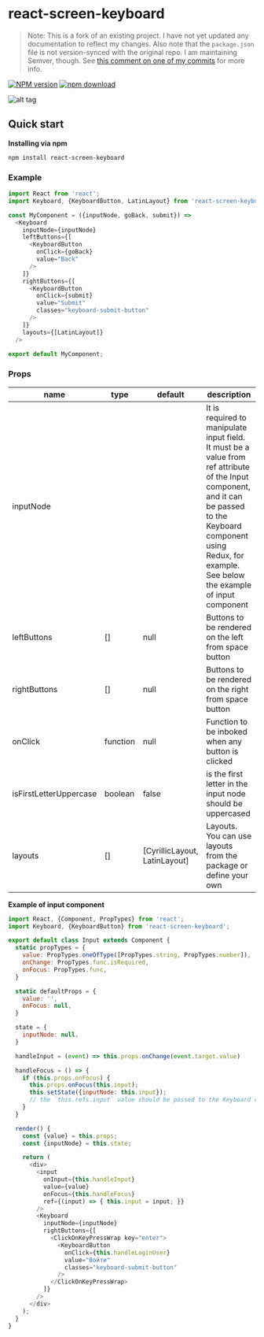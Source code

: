 # react-screen-keyboard

> Note: This is a fork of an existing project. I have not yet updated any documentation to reflect
> my changes. Also note that the `package.json` file is not version-synced with the original repo.
> I am maintaining Semver, though. See [this comment on one of my commits][comment] for more info.

[comment]: https://github.com/happycollision/react-screen-keyboard/commit/2bcb6a8587ffe112623674ba560e4c363212e10a#commitcomment-26122388

[![NPM version][npm-image]][npm-url]
[![npm download][download-image]][download-url]

[npm-image]: https://img.shields.io/npm/v/react-screen-keyboard.svg?style=flat-square
[npm-url]: https://www.npmjs.com/package/react-screen-keyboard
[download-image]: https://img.shields.io/npm/dm/react-screen-keyboard.svg?style=flat-square
[download-url]: https://npmjs.org/package/react-screen-keyboard

![alt tag](https://raw.githubusercontent.com/WiaczeslawP/react-screen-keyboard/master/keyboard.png)

## Quick start

**Installing via npm**

```
npm install react-screen-keyboard
```

### Example

```js
import React from 'react';
import Keyboard, {KeyboardButton, LatinLayout} from 'react-screen-keyboard';

const MyComponent = ({inputNode, goBack, submit}) =>
  <Keyboard
    inputNode={inputNode}
    leftButtons={[
      <KeyboardButton
        onClick={goBack}
        value="Back"
      />
    ]}
    rightButtons={[
      <KeyboardButton
        onClick={submit}
        value="Submit"
        classes="keyboard-submit-button"
      />
    ]}
    layouts={[LatinLayout]}
  />

export default MyComponent;
```

### Props

<table class="table table-bordered table-striped">
    <thead>
    <tr>
        <th style="width: 100px;">name</th>
        <th style="width: 50px;">type</th>
        <th style="width: 50px;">default</th>
        <th>description</th>
    </tr>
    </thead>
    <tbody>
        <tr>
          <td>inputNode</td>
          <td></td>
          <td></td>
          <td>It is required to manipulate input field. It must be a value from ref attribute of the Input component, and it can be passed to the Keyboard component using Redux, for example. See below the example of input component</td>
        </tr>
        <tr>
          <td>leftButtons</td>
          <td>[]</td>
          <td>null</td>
          <td>Buttons to be rendered on the left from space button</td>
        </tr>
        <tr>
          <td>rightButtons</td>
          <td>[]</td>
          <td>null</td>
          <td>Buttons to be rendered on the right from space button</td>
        </tr>
        <tr>
          <td>onClick</td>
          <td>function</td>
          <td>null</td>
          <td>Function to be inboked when any button is clicked</td>
        </tr>
        <tr>
          <td>isFirstLetterUppercase</td>
          <td>boolean</td>
          <td>false</td>
          <td>is the first letter in the input node should be uppercased</td>
        </tr>
        <tr>
          <td>layouts</td>
          <td>[]</td>
          <td>[CyrillicLayout, LatinLayout]</td>
          <td>Layouts. You can use layouts from the package or define your own</td>
        </tr>
    </tbody>
  </table>

**Example of input component**

```js
import React, {Component, PropTypes} from 'react';
import Keyboard, {KeyboardButton} from 'react-screen-keyboard';

export default class Input extends Component {
  static propTypes = {
    value: PropTypes.oneOfType([PropTypes.string, PropTypes.number]),
    onChange: PropTypes.func.isRequired,
    onFocus: PropTypes.func,
  }

  static defaultProps = {
    value: '',
    onFocus: null,
  }

  state = {
    inputNode: null,
  }

  handleInput = (event) => this.props.onChange(event.target.value)

  handleFocus = () => {
    if (this.props.onFocus) {
      this.props.onFocus(this.input);
      this.setState({inputNode: this.input});
      // the `this.refs.input` value should be passed to the Keyboard component as inputNode prop
    }
  }

  render() {
    const {value} = this.props;
    const {inputNode} = this.state;

    return (
      <div>
        <input
          onInput={this.handleInput}
          value={value}
          onFocus={this.handleFocus}
          ref={(input) => { this.input = input; }}
        />
        <Keyboard
          inputNode={inputNode}
          rightButtons={[
            <ClickOnKeyPressWrap key="enter">
              <KeyboardButton
                onClick={this.handleLoginUser}
                value="Войти"
                classes="keyboard-submit-button"
              />
            </ClickOnKeyPressWrap>
          ]}
        />
      </div>
    );
  }
}
```
